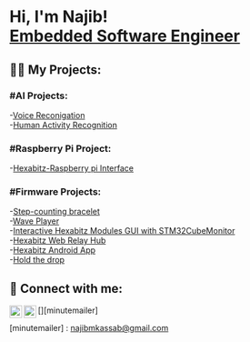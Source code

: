 <h1>Hi, I'm Najib! <br/><a href="https://github.com/Najibkassab">Embedded Software Engineer</a></h1>

<h2>👨‍💻 My Projects:</h2>

<h3>#AI Projects:</h3>
-<a href="https://www.hackster.io/Najib_Kassab/voice-reconigation-57fe24">Voice Reconigation</a><br/>
-<a href="https://www.hackster.io/427102/human-activity-recognition-841a72">Human Activity Recognition</a>

 <h3>#Raspberry Pi Project:</h3>
 -<a href="https://www.hackster.io/Najib_Kassab/hexabitz-raspberry-pi-interface-eebbe7">Hexabitz-Raspberry pi Interface</a>

 <h3>#Firmware Projects:</h3>
 -<a href="https://www.hackster.io/327023/step-counting-bracelet-694725">Step-counting bracelet</a><br/>
 -<a href="https://www.hackster.io/Najib_Kassab/wave-player-d3fa5b">Wave Player</a><br/>
 -<a href="https://www.hackster.io/Najib_Kassab/interactive-hexabitz-modules-gui-with-stm32cubemonitor-4ce7e8">Interactive Hexabitz Modules GUI with STM32CubeMonitor</a><br/>
 -<a href="https://www.hackster.io/hani-mounla/hexabitz-web-relay-hub-1de52e">Hexabitz Web Relay Hub</a><br/>
 -<a href="https://www.hackster.io/hani-mounla/hexabitz-android-app-a1c883">Hexabitz Android App</a><br/>
 -<a href="https://www.hackster.io/hexbitz/hold-the-drop-425268">Hold the drop</a><br/>

<h2> 🤳 Connect with me:</h2>

[<img align="left" alt="Najibkassab | LinkedIn" width="22px" src="https://cdn.jsdelivr.net/npm/simple-icons@v3/icons/linkedin.svg" />][linkedin]
[<img align="left" alt="Najibkassab | minutemailer" width="22px" src="https://cdn.jsdelivr.net/npm/simple-icons@v3/icons/minutemailer.svg" />][minutemailer]

[linkedin]: https://linkedin.com/in/Najibkassab
[minutemailer] : najibmkassab@gmail.com
<!--
**joshmadakor1/joshmadakor1** is a ✨ _special_ ✨ repository because its `README.md` (this file) appears on your GitHub profile.

Here are some ideas to get you started:

- 🔭 I’m currently working on ...
- 🌱 I’m currently learning ...
- 👯 I’m looking to collaborate on ...
- 🤔 I’m looking for help with ...
- 💬 Ask me about ...
- 📫 How to reach me: ...
- 😄 Pronouns: ...
- ⚡ Fun fact: ...
-->

